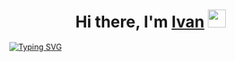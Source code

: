 <h1 align="center">Hi there, I'm <a href="https://t.me/coderv16" target="_blank">Ivan</a> 
<img src="https://github.com/blackcater/blackcater/raw/main/images/Hi.gif" height="32"/></h1>
<a href="https://git.io/typing-svg"><img src="https://readme-typing-svg.herokuapp.com?font=Montserrat&weight=600&size=24&duration=6000&pause=3000&color=FFFFFF&center=true&vCenter=true&width=980&lines=Schoolboy+web+developer" alt="Typing SVG" /></a>
